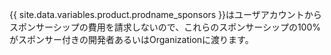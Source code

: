 {{ site.data.variables.product.prodname_sponsors }}はユーザアカウントからスポンサーシップの費用を請求しないので、これらのスポンサーシップの100%がスポンサー付きの開発者あるいはOrganizationに渡ります。
